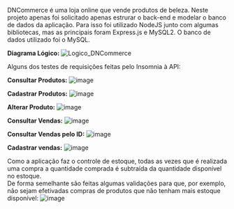 DNCommerce é uma loja online que vende produtos de beleza.
Neste projeto apenas foi solicitado apenas estrurar o back-end e modelar o banco de dados da aplicação. Para isso foi utilizado NodeJS junto com algumas bibliotecas, mas as principais foram Express.js e MySQL2. O banco de dados utilizado foi o MySQL.

**Diagrama Lógico:**
![Logico_DNCommerce](https://github.com/user-attachments/assets/94e1f72a-117c-4bed-bbc3-f5ce3995086c)

Alguns dos testes de requisições feitas pelo Insomnia à API:

**Consultar Produtos:**
![image](https://github.com/user-attachments/assets/5e186f33-eaf1-485f-b2fe-fafce3bdf241)

**Cadastrar Produtos:**
![image](https://github.com/user-attachments/assets/87277ae8-68e8-435d-aedb-c7f0cde4d44d)

**Alterar Produto:**
![image](https://github.com/user-attachments/assets/f3af0ada-f0f9-4291-bdba-af0aecfc39bf)

**Consultar Vendas:**
![image](https://github.com/user-attachments/assets/de498728-de24-4814-9d1f-481559194c2d)

**Consultar Vendas pelo ID:**
![image](https://github.com/user-attachments/assets/98c5e280-82da-46d0-b422-d9645e5358d4)

**Cadastrar vendas:**
![image](https://github.com/user-attachments/assets/4087becd-83ba-4869-9a44-0d7404e8e402)

Como a aplicação faz o controle de estoque, todas as vezes que é realizada uma compra a quantidade comprada é subtraída da quantidade disponível no estoque.
<br/>De forma semelhante são feitas algumas validações para que, por exemplo, não sejam efetivadas compras de produtos que não tenham mais estoque disponível:
![image](https://github.com/user-attachments/assets/1d8679cc-5422-4d0a-b628-16da8d0bdd28)

